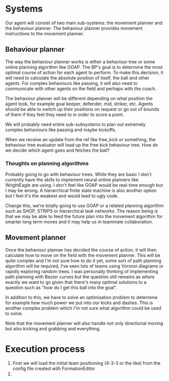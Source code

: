 # Systems

Our agent will consist of two main sub-systems: the movement planner and the behaviour planner. The behaviour planner
provides movement instructions to the movement planner.

## Behaviour planner
The way the behaviour planner works is either a behaviour tree or some online planning algorithm like GOAP.
The BP's goal is to determine the most optimal course of action for each agent to perform. To make this decision,
it will need to calculate the absolute position of itself, the ball and other agents. For complex behaviours like
passing, it will also need to communicate with other agents on the field and perhaps with the coach.

The behaviour planner will be different depending on what position the agent took, for example goal keeper, defender,
mid, striker, etc. Agents should be able to switch up their positions on request or go out of bounds of them if they
feel they need to in order to score a point.

We will probably need entire sub-subsystems to plan out extremely complex behaviours like passing and maybe kickoffs.

When we receive an update from the ref like free_kick or something, the behaviour tree evaluator will load up the
free kick behaviour tree. How do we decide which agent goes and fetches the ball?

### Thoughts on planning algorithms
Probably going to go with behaviour trees. While they are basic I don't currently have the skills to implement
neural online planners like WrightEagle are using. I don't feel like GOAP would be real-time enough but I may be wrong.
A hierarchical finite state machine is also another option but I feel it's the weakest and would lead to ugly code.

Change this, we're totally going to use GOAP or a related planning algorithm such as SHOP, STRIPS or hierarchical task
networks. The reason being is that we may be able to feed the future plan into the movement algorithm for smarter
long term moves and it may help us in teammate collaboration.

## Movement planner
Once the behaviour planner has decided the course of action, it will then calculate how to move on the field with
the movement planner. This will be quite complex and I'm not sure how to do it yet, some sort of path planning
algorithm will be required, I've seen lots of teams using Voronoi diagrams or rapidly exploring random trees. I was
personally thinking of implementing path planning with Bezier curves but the question still remains as *where* exactly
we want to go given that there's many optimal solutions to a question such as "how do I get this ball into the goal".

In addition to this, we have to solve an optimisation problem to determine for example how much power we put into
our kicks and dashes. This is another complex problem which I'm not sure what algorithm could be used to solve.

Note that the movement planner will also handle not only directional moving but also kicking and grabbing and everything.

# Execution process
1. First we will load the initial team positioning (4-3-3 or the like) from the config file created with FormationEditor
2. 